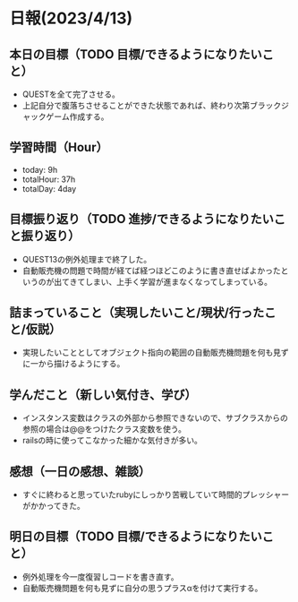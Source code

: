 # 日報(2023/4/13)

## 本日の目標（TODO 目標/できるようになりたいこと）

- QUESTを全て完了させる。
- 上記自分で腹落ちさせることができた状態であれば、終わり次第ブラックジャックゲーム作成する。

## 学習時間（Hour）
- today: 9h
- totalHour: 37h
- totalDay: 4day

## 目標振り返り（TODO 進捗/できるようになりたいこと振り返り）

- QUEST13の例外処理まで終了した。
- 自動販売機の問題で時間が経てば経つほどこのように書き直せばよかったというのが出てきてしまい、上手く学習が進まなくなってしまっている。

## 詰まっていること（実現したいこと/現状/行ったこと/仮説）

- 実現したいこととしてオブジェクト指向の範囲の自動販売機問題を何も見ずに一から描けるようにする。

## 学んだこと（新しい気付き、学び）

- インスタンス変数はクラスの外部から参照できないので、サブクラスからの参照の場合は@@をつけたクラス変数を使う。
- railsの時に使ってこなかった細かな気付きが多い。

## 感想（一日の感想、雑談）

- すぐに終わると思っていたrubyにしっかり苦戦していて時間的プレッシャーがかかってきた。

## 明日の目標（TODO 目標/できるようになりたいこと）
- 例外処理を今一度復習しコードを書き直す。
- 自動販売機問題を何も見ずに自分の思うプラスαを付けて実行する。
